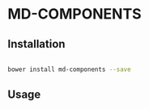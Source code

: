 # MD-COMPONENTS



## Installation

``` bash

bower install md-components --save

```

## Usage

```html


```




